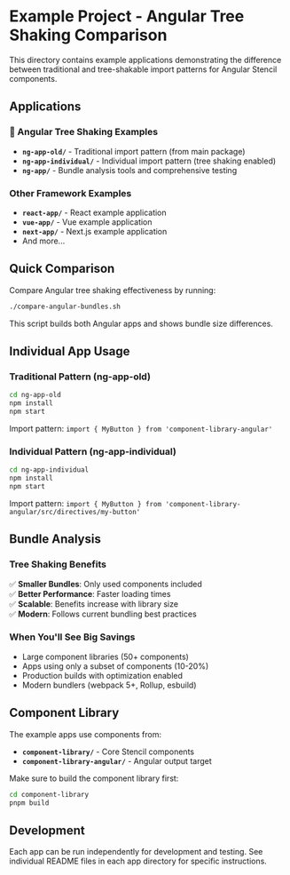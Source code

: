 # Example Project - Angular Tree Shaking Comparison

This directory contains example applications demonstrating the difference between traditional and tree-shakable import patterns for Angular Stencil components.

## Applications

### 🌳 Angular Tree Shaking Examples

- **`ng-app-old/`** - Traditional import pattern (from main package)
- **`ng-app-individual/`** - Individual import pattern (tree shaking enabled)
- **`ng-app/`** - Bundle analysis tools and comprehensive testing

### Other Framework Examples

- **`react-app/`** - React example application
- **`vue-app/`** - Vue example application  
- **`next-app/`** - Next.js example application
- And more...

## Quick Comparison

Compare Angular tree shaking effectiveness by running:

```bash
./compare-angular-bundles.sh
```

This script builds both Angular apps and shows bundle size differences.

## Individual App Usage

### Traditional Pattern (ng-app-old)
```bash
cd ng-app-old
npm install
npm start
```
Import pattern: `import { MyButton } from 'component-library-angular'`

### Individual Pattern (ng-app-individual)  
```bash
cd ng-app-individual
npm install  
npm start
```
Import pattern: `import { MyButton } from 'component-library-angular/src/directives/my-button'`

## Bundle Analysis

### Tree Shaking Benefits

✅ **Smaller Bundles**: Only used components included  
✅ **Better Performance**: Faster loading times  
✅ **Scalable**: Benefits increase with library size  
✅ **Modern**: Follows current bundling best practices  

### When You'll See Big Savings

- Large component libraries (50+ components)
- Apps using only a subset of components (10-20%)
- Production builds with optimization enabled
- Modern bundlers (webpack 5+, Rollup, esbuild)

## Component Library

The example apps use components from:
- **`component-library/`** - Core Stencil components
- **`component-library-angular/`** - Angular output target

Make sure to build the component library first:

```bash
cd component-library
pnpm build
```

## Development

Each app can be run independently for development and testing. See individual README files in each app directory for specific instructions.